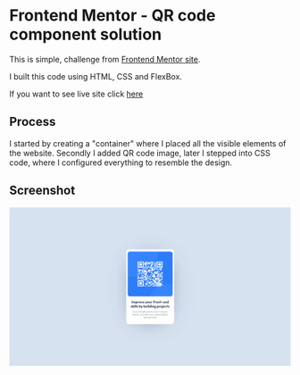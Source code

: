 # Frontend Mentor - QR code component solution

This is simple, challenge from [Frontend Mentor site](https://www.frontendmentor.io/challenges/qr-code-component-iux_sIO_H).

I built this code using HTML, CSS and FlexBox.

If you want to see live site click [here](https://tytan01.github.io/QR-code-component/)

## Process
I started by creating a "container" where I placed all the visible elements of the website. Secondly I added QR code image, later I stepped into CSS code, where I configured everything to resemble the design.

## Screenshot

![](/images/Screenshot.png)


